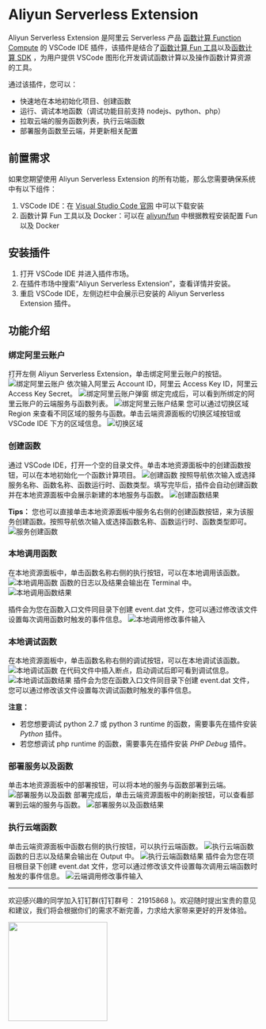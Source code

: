 # Aliyun Serverless Extension

Aliyun Serverless Extension 是阿里云 Serverless 产品 [函数计算 Function Compute](https://www.aliyun.com/product/fc) 的 VSCode IDE 插件，该插件是结合了[函数计算 Fun 工具](https://github.com/aliyun/fun)以及[函数计算 SDK](https://help.aliyun.com/document_detail/53277.html) ，为用户提供 VSCode 图形化开发调试函数计算以及操作函数计算资源的工具。

通过该插件，您可以：
- 快速地在本地初始化项目、创建函数
- 运行、调试本地函数（调试功能目前支持 nodejs、python、php）
- 拉取云端的服务函数列表，执行云端函数
- 部署服务函数至云端，并更新相关配置

## 前置需求
如果您期望使用 Aliyun Serverless Extension 的所有功能，那么您需要确保系统中有以下组件：
1. VSCode IDE：在 [Visual Studio Code 官网](https://code.visualstudio.com/) 中可以下载安装
2. 函数计算 Fun 工具以及 Docker：可以在 [aliyun/fun](https://github.com/aliyun/fun) 中根据教程安装配置 Fun 以及 Docker

## 安装插件
1. 打开 VSCode IDE 并进入插件市场。
2. 在插件市场中搜索“Aliyun Serverless Extension”，查看详情并安装。
3. 重启 VSCode IDE，左侧边栏中会展示已安装的 Aliyun Serverless Extension 插件。

## 功能介绍
### 绑定阿里云账户
打开左侧 Aliyun Serverless Extension，单击绑定阿里云账户的按钮。
![绑定阿里云账户](https://yqfile.alicdn.com/159c4426cba3cb8c8922c40db6cfdf20ea20baed.png)
依次输入阿里云 Account ID，阿里云 Access Key ID，阿里云 Access Key Secret。
![绑定阿里云账户弹窗](https://yqfile.alicdn.com/c7f440c39fde79ef576285f63c347ce11de1cf85.png)
绑定完成后，可以看到所绑定的阿里云账户的云端服务与函数列表。
![绑定阿里云账户结果](https://yqfile.alicdn.com/ea07d8e4e01ac11e9c7f07d01b07eb461b7eeb92.png)
您可以通过切换区域 Region 来查看不同区域的服务与函数。单击云端资源面板的切换区域按钮或 VSCode IDE 下方的区域信息。
![切换区域](https://yqfile.alicdn.com/660f217e0f353315113ca87d6c8c6e4206b0ceb0.png)

### 创建函数
通过 VSCode IDE，打开一个空的目录文件。单击本地资源面板中的创建函数按钮，可以在本地初始化一个函数计算项目。
![创建函数](https://yqfile.alicdn.com/2bf238b36a91d26d794473dcc7deec006e130124.png)
按照导航依次输入或选择服务名称、函数名称、函数运行时、函数类型。填写完毕后，插件会自动创建函数并在本地资源面板中会展示新建的本地服务与函数。
![创建函数结果](https://yqfile.alicdn.com/52620740a01641dafbfc6379157467487a531992.png)

__Tips：__
您也可以直接单击本地资源面板中服务名右侧的创建函数按钮，来为该服务创建函数。按照导航依次输入或选择函数名称、函数运行时、函数类型即可。
![服务创建函数](https://yqfile.alicdn.com/a258807f5356d42c74cc09626fcb40621e272a79.png)

### 本地调用函数
在本地资源面板中，单击函数名称右侧的执行按钮，可以在本地调用该函数。
![本地调用函数](https://yqfile.alicdn.com/3cdc8c09e849e351a75491f59185a5e114d20a6f.png)
函数的日志以及结果会输出在 Terminal 中。
![本地调用函数结果](https://yqfile.alicdn.com/714eefc653a41947ebceef5a781bdf0e7cb235f1.png)

插件会为您在函数入口文件同目录下创建 event.dat 文件，您可以通过修改该文件设置每次调用函数时触发的事件信息。
![本地调用修改事件输入](https://yqfile.alicdn.com/78332e3ab53dd926d7c1d5b6126d31a37563bac5.png)

### 本地调试函数
在本地资源面板中，单击函数名称右侧的调试按钮，可以在本地调试该函数。
![本地调试函数](https://yqfile.alicdn.com/d480bcf52e3acf7f843679c9da71476912183e08.png)
在代码文件中插入断点，启动调试后即可看到调试信息。
![本地调试函数结果](https://yqfile.alicdn.com/d62ba822b045aff8af32d3e9f88a9f5487737b6a.png)
插件会为您在函数入口文件同目录下创建 event.dat 文件，您可以通过修改该文件设置每次调试函数时触发的事件信息。

__注意：__
- 若您想要调试 python 2.7 或 python 3 runtime 的函数，需要事先在插件安装 _Python_ 插件。
- 若您想调试 php runtime 的函数，需要事先在插件安装 _PHP Debug_ 插件。

### 部署服务以及函数
单击本地资源面板中的部署按钮，可以将本地的服务与函数部署到云端。
![部署服务以及函数](https://yqfile.alicdn.com/d89adf8f8884b5be39723479071ce22c0857a277.png)
部署完成后，单击云端资源面板中的刷新按钮，可以查看部署到云端的服务与函数。
![部署服务以及函数结果](https://yqfile.alicdn.com/782eb26ee2d9a4d3a7380eda629e7cbed37bd11a.png)

### 执行云端函数
单击云端资源面板中函数右侧的执行按钮，可以执行云端函数。
![执行云端函数](https://yqfile.alicdn.com/4911d22f4fa1508752896610908f2ea9924dccd2.png)
函数的日志以及结果会输出在 Output 中。
![执行云端函数结果](https://yqfile.alicdn.com/e31b0b43145527fa27aefc93ec8924fd1d92bdfa.png)
插件会为您在项目根目录下创建 event.dat 文件，您可以通过修改该文件设置每次调用云端函数时触发的事件信息。
![云端调用修改事件输入](https://yqfile.alicdn.com/97cabf800c054efcf5e3e157d2d999be68041270.png)

---

欢迎感兴趣的同学加入钉钉群(钉钉群号： 21915868 )。欢迎随时提出宝贵的意见和建议，我们将会根据你们的需求不断完善，力求给大家带来更好的开发体验。

<img src="https://yqfile.alicdn.com/3be4e20f9076e109b04b9924b9443da7a73af46d.png" width="200px" height="200px" />
